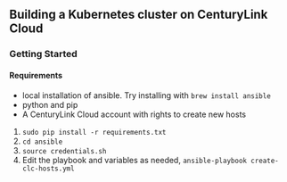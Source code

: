 ## Building a Kubernetes cluster on CenturyLink Cloud

### Getting Started

#### Requirements

   * local installation of ansible.  Try installing with `brew install ansible`
   * python and pip
   * A CenturyLink Cloud account with rights to create new hosts

1. `sudo pip install -r requirements.txt`
2. `cd ansible`
3. `source credentials.sh`
4. Edit the playbook and variables as needed, `ansible-playbook create-clc-hosts.yml`

